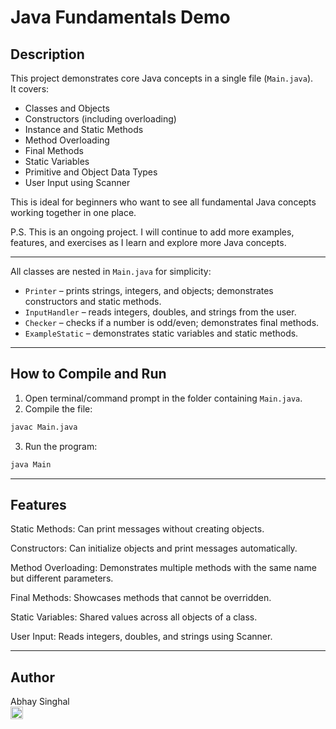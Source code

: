 # Java Fundamentals Demo

## Description
This project demonstrates core Java concepts in a single file (`Main.java`).  
It covers:

- Classes and Objects
- Constructors (including overloading)
- Instance and Static Methods
- Method Overloading
- Final Methods
- Static Variables
- Primitive and Object Data Types
- User Input using Scanner

This is ideal for beginners who want to see all fundamental Java concepts working together in one place.

P.S. This is an ongoing project. I will continue to add more examples, features, and exercises as I learn and explore more Java concepts.

---


All classes are nested in `Main.java` for simplicity:
- `Printer` – prints strings, integers, and objects; demonstrates constructors and static methods.
- `InputHandler` – reads integers, doubles, and strings from the user.
- `Checker` – checks if a number is odd/even; demonstrates final methods.
- `ExampleStatic` – demonstrates static variables and static methods.

---

## How to Compile and Run

1. Open terminal/command prompt in the folder containing `Main.java`.
2. Compile the file:

```bash
javac Main.java
```
3. Run the program:

```bash
java Main
```

---
## Features

Static Methods: Can print messages without creating objects.

Constructors: Can initialize objects and print messages automatically.

Method Overloading: Demonstrates multiple methods with the same name but different parameters.

Final Methods: Showcases methods that cannot be overridden.

Static Variables: Shared values across all objects of a class.

User Input: Reads integers, doubles, and strings using Scanner.

---

## Author

Abhay Singhal  
<a href="https://www.linkedin.com/in/singhalabhay/" target="_blank">
<img src="https://cdn.jsdelivr.net/npm/simple-icons@v9/icons/linkedin.svg" alt="LinkedIn" width="20" height="20" style="vertical-align:middle;">
</a>


